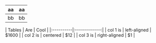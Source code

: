 | aa         | aa        |
| -----------|-----------|
| bb         | bb        | cc


| Tables    |      Are      |  Cool |
|:----------|:-------------:|
| col 1 is  |  left-aligned | $1600 |
| col 2 is  |    centered   |   $12 |
| col 3 is  | right-aligned |    $1 |